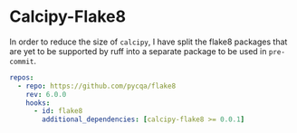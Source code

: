 # Calcipy-Flake8

In order to reduce the size of `calcipy`, I have split the flake8 packages that are yet to be supported by ruff into a separate package to be used in `pre-commit`.

```yaml
repos:
  - repo: https://github.com/pycqa/flake8
    rev: 6.0.0
    hooks:
      - id: flake8
        additional_dependencies: [calcipy-flake8 >= 0.0.1]
```
